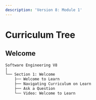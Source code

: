 ```yaml
---
description: 'Version 8: Module 1'
---
```


# Curriculum Tree

## Welcome

```md
Software Engineering V8
│
└── Section 1: Welcome
    ├── Welcome to Learn
    ├── Navigating Curriculum on Learn
    ├── Ask a Question
    └── Video: Welcome to Learn
```

